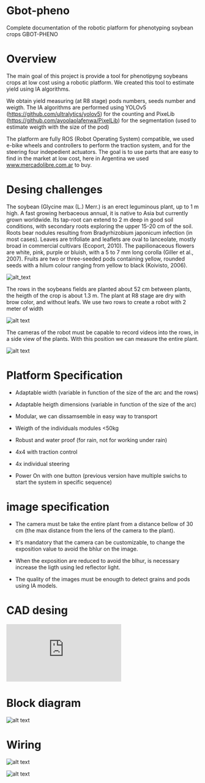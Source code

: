 # Gbot-pheno

Complete documentation of the robotic platform for phenotyping soybean crops GBOT-PHENO

# Overview

The main goal of this project is provide a tool for phenotipyng soybeans crops at low cost using a robotic platform. We created this tool to estimate yield using IA algorithms.

We obtain yield measuring (at R8 stage) pods numbers, seeds number and weigth. The IA algorithms are performed using YOLOv5 (https://github.com/ultralytics/yolov5) for the counting and PixeLib (https://github.com/ayoolaolafenwa/PixelLib) for the segmentation (used to estimate weigth with the size of the pod)

The platform are fully ROS (Robot Operating System) compatible, we used e-bike wheels and controllers to perform the traction system, and for the steering four indepedient actuators. The goal is to use parts that are easy to find in the market at low cost, here in Argentina we used www.mercadolibre.com.ar to buy.

# Desing challenges

The soybean (Glycine max (L.) Merr.) is an erect leguminous plant, up to 1 m high. A fast growing herbaceous annual, it is native to Asia but currently grown worldwide. Its tap-root can extend to 2 m deep in good soil conditions, with secondary roots exploring the upper 15-20 cm of the soil. Roots bear nodules resulting from Bradyrhizobium japonicum infection (in most cases). Leaves are trifoliate and leaflets are oval to lanceolate, mostly broad in commercial cultivars (Ecoport, 2010). The papilionaceous flowers are white, pink, purple or bluish, with a 5 to 7 mm long corolla (Giller et al., 2007). Fruits are two or three-seeded pods containing yellow, rounded seeds with a hilum colour ranging from yellow to black (Koivisto, 2006).





![alt_text](https://github.com/jepeloa/gbot_pheno/blob/main/soybean.jpg)






The rows in the soybeans fields are planted about 52 cm between plants, the heigth of the crop is about 1.3 m. The plant at R8 stage are dry with brow color, and without leafs. We use two rows to create a robot with 2 meter of width

![alt text](https://github.com/jepeloa/gbot_pheno/blob/main/stages_soybean.jpg)

The cameras of the robot must be capable to record videos into the rows, in a side view of the plants. With this position we can measure the entire plant.

![alt text](https://github.com/jepeloa/gbot_pheno/blob/main/soybean_pods.jpg)

# Platform Specification

- Adaptable width (variable in function of the size of the arc and the rows)

- Adaptable heigth dimensions (variable in function of the size of the arc)

- Modular, we can dissamsemble in easy way to transport

- Weigth of the individuals modules <50kg

- Robust and water proof (for rain, not for working under rain)

- 4x4 with traction control

- 4x individual steering

- Power On with one button (previous version have multiple swichs to start the system in specific sequence)


# image specification

- The camera must be take the entire plant from a distance bellow of 30 cm (the max distance from the lens of the camera to the plant).

- It's mandatory that the camera can be customizable, to change the exposition value to avoid the bhlur on the image.

- When the exposition are reduced to avoid the blhur, is necessary increase the ligth using led reflector light.

- The quality of the images must be enougth to detect grains and pods using IA models.

# CAD desing


![CAD](https://github.com/jepeloa/gbot_pheno/blob/main/gbot.stl)


# Block diagram

![alt text](https://github.com/jepeloa/gbot_pheno/blob/main/Schematic_gbot_v3.drawio.png)


# Wiring


![alt text](https://github.com/jepeloa/gbot_pheno/blob/main/wires_AC1.png)

![alt text](https://github.com/jepeloa/gbot_pheno/blob/main/wires_AC2.png)



